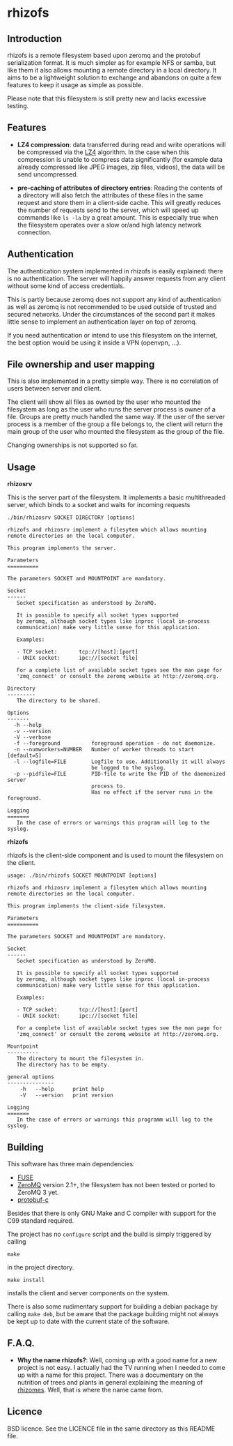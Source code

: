 rhizofs
=======

Introduction
------------

rhizofs is a remote filesystem based upon zeromq and the protobuf serialization
format. It is much simpler as for example NFS or samba, but like them it also
allows mounting a remote directory in a local directory. It aims to be a
lightweight solution to exchange and abandons on quite a few features to
keep it usage as simple as possible.

Please note that this filesystem is still pretty new and lacks excessive testing.

Features
--------

-   **LZ4 compression**: data transferred during read and write operations will 
    be compressed via the [LZ4](http://code.google.com/p/lz4) algorithm. In 
    the case when this compression is unable to compress data significantly
    (for example data already compressed like JPEG images, zip files, videos),
    the data will be send uncompressed.  

-   **pre-caching of attributes of directory entries**: Reading the contents
    of a directory will also fetch the attributes of these files in the same
    request and store them in a client-side cache. This will greatly reduces the
    number of requests send to the server, which will speed up commands like
    `ls -la` by a great amount. This is especially true when the filesystem
    operates over a slow or/and high latency network connection.


Authentication
--------------

The authentication system implemented in rhizofs is easily explained: there is 
no authentication. The server will happily answer requests from any client without 
some kind of access credentials.

This is partly because zeromq does not support any kind of authentication as well
as zeromq is not recommended to be used outside of trusted and secured networks.
Under the circumstances  of the second part it makes little sense to implement an
authentication layer on top of zeromq.

If you need authentication or intend to use this filesystem on the internet, the
best option would be using it inside a VPN (openvpn, ...).


File ownership and user mapping
-------------------------------

This is also implemented in a pretty simple way. There is no correlation of users
between server and client.

The client will show all files as owned by the user who mounted the filesystem
as long as the user who runs the server process is owner of a file.
Groups are pretty much handled the same way. If the user of the server process
is a member of the group a file belongs to, the client will return the main
group of the user who mounted the filesystem as the group of the file.

Changing ownerships is not supported so far.


Usage
-----

**rhizosrv**

This is the server part of the filesystem. It implements a basic multithreaded server,
which binds to a socket and waits for incoming requests

    ./bin/rhizosrv SOCKET DIRECTORY [options]

    rhizofs and rhizosrv implement a filesytem which allows mounting
    remote directories on the local computer.
    
    This program implements the server.
    
    Parameters
    ==========
    
    The parameters SOCKET and MOUNTPOINT are mandatory.
    
    Socket
    ------
       Socket specification as understood by ZeroMQ.
    
       It is possible to specify all socket types supported
       by zeromq, although socket types like inproc (local in-process
       communication) make very little sense for this application.
    
       Examples:
    
       - TCP socket:       tcp://[host]:[port]
       - UNIX socket:      ipc://[socket file]
    
       For a complete list of available socket types see the man page for
       'zmq_connect' or consult the zeromq website at http://zeromq.org.
    
    Directory
    ---------
       The directory to be shared.
    
    Options
    -------
      -h --help
      -v --version
      -V --verbose
      -f --foreground          foreground operation - do not daemonize.
      -n --numworkers=NUMBER   Number of worker threads to start [default=5]
      -l --logfile=FILE        Logfile to use. Additionally it will always
                               be logged to the syslog.
      -p --pidfile=FILE        PID-file to write the PID of the daemonized server
                               process to.
                               Has no effect if the server runs in the foreground.
    
    Logging
    =======
       In the case of errors or warnings this program will log to the syslog.


**rhizofs**

rhizofs is the client-side component and is used to mount the filesystem on the client.

    usage: ./bin/rhizofs SOCKET MOUNTPOINT [options]
    
    rhizofs and rhizosrv implement a filesytem which allows mounting
    remote directories on the local computer.
    
    This program implements the client-side filesystem.
    
    Parameters
    ==========
    
    The parameters SOCKET and MOUNTPOINT are mandatory.
    
    Socket
    ------
       Socket specification as understood by ZeroMQ.
    
       It is possible to specify all socket types supported
       by zeromq, although socket types like inproc (local in-process
       communication) make very little sense for this application.
    
       Examples:
    
       - TCP socket:       tcp://[host]:[port]
       - UNIX socket:      ipc://[socket file]
    
       For a complete list of available socket types see the man page for
       'zmq_connect' or consult the zeromq website at http://zeromq.org.
    
    Mountpoint
    ----------
       The directory to mount the filesystem in.
       The directory has to be empty.
    
    general options
    ---------------
        -h   --help      print help
        -V   --version   print version
    
    Logging
    =======
       In the case of errors or warnings this programm will log to the syslog.


Building
--------

This software has three main dependencies:

* [FUSE](http://fuse.sourceforge.net/)
* [ZeroMQ](http://www.zeromq.org) version 2.1+, the filesystem has not been tested or ported to ZeroMQ 3 yet.
* [protobuf-c](http://code.google.com/p/protobuf-c/)

Besides that there is only GNU Make and C compiler with support for the C99 standard required.

The project has no `configure` script and the build is simply triggered by calling

    make

in the project directory.

    make install

installs the client and server components on the system.

There is also some rudimentary support for building a debian package by calling `make deb`,
but be aware that the package building might not always be kept up to date with the current
state of the software.

F.A.Q.
------

-   **Why the name rhizofs?**: Well, coming up with a good name for a new project is not
    easy. I actually had the TV running when I needed to come up with a name for this project.
    There was a documentary on the nutrition of trees and plants in general explaining the
    meaning of [rhizomes](http://en.wikipedia.org/wiki/Rhizome). Well, that is where the name
    came from.

Licence
-------

BSD licence. See the LICENCE file in the same directory as this README file.
